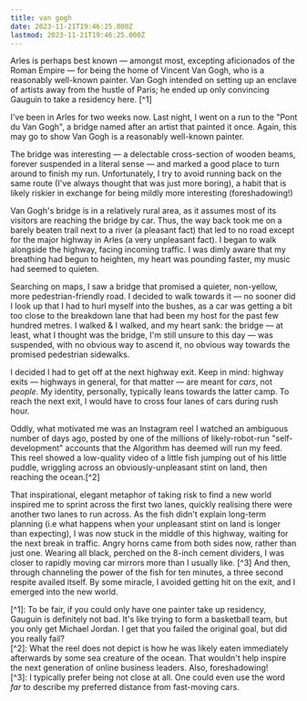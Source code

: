 ```yaml
---
title: van gogh
date: 2023-11-21T19:46:25.000Z
lastmod: 2023-11-21T19:46:25.000Z
---
```

Arles is perhaps best known — amongst most, excepting aficionados of the Roman Empire — for being the home of Vincent Van Gogh, who is a reasonably well-known painter. Van Gogh intended on setting up an enclave of artists away from the hustle of Paris; he ended up only convincing Gauguin to take a residency here. \[^1]

I've been in Arles for two weeks now. Last night, I went on a run to the "Pont du Van Gogh", a bridge named after an artist that painted it once. Again, this may go to show Van Gogh is a reasonably well-known painter.

The bridge was interesting — a delectable cross-section of wooden beams, forever suspended in a literal sense — and marked a good place to turn around to finish my run. Unfortunately, I try to avoid running back on the same route (I've always thought that was just more boring), a habit that is likely riskier in exchange for being mildly more interesting (foreshadowing!)

Van Gogh's bridge is in a relatively rural area, as it assumes most of its visitors are reaching the bridge by car. Thus, the way back took me on a barely beaten trail next to a river (a pleasant fact) that led to no road except for the major highway in Arles (a very unpleasant fact). I began to walk alongside the highway, facing incoming traffic. I was dimly aware that my breathing had begun to heighten, my heart was pounding faster, my music had seemed to quieten.

Searching on maps, I saw a bridge that promised a quieter, non-yellow, more pedestrian-friendly road. I decided to walk towards it — no sooner did I look up that I had to hurl myself into the bushes, as a car was getting a bit too close to the breakdown lane that had been my host for the past few hundred metres. I walked & I walked, and my heart sank: the bridge — at least, what I thought was the bridge, I'm still unsure to this day — was suspended, with no obvious way to ascend it, no obvious way towards the promised pedestrian sidewalks.

I decided I had to get off at the next highway exit. Keep in mind: highway exits — highways in general, for that matter — are meant for *cars*, not *people*. My identity, personally, typically leans towards the latter camp. To reach the next exit, I would have to cross four lanes of cars during rush hour.

Oddly, what motivated me was an Instagram reel I watched an ambiguous number of days ago, posted by one of the millions of likely-robot-run "self-development" accounts that the Algorithm has deemed will run my feed. This reel showed a low-quality video of a little fish jumping out of his little puddle, wriggling across an obviously-unpleasant stint on land, then reaching the ocean.\[^2]

That inspirational, elegant metaphor of taking risk to find a new world inspired me to sprint across the first two lanes, quickly realising there were another two lanes to run across. As the fish didn't explain long-term planning (i.e what happens when your unpleasant stint on land is longer than expecting), I was now stuck in the middle of this highway, waiting for the next break in traffic. Angry horns came from both sides now, rather than just one. Wearing all black, perched on the 8-inch cement dividers, I was closer to rapidly moving car mirrors more than I usually like. \[^3] And then, through channeling the power of the fish for ten minutes, a three second respite availed itself. By some miracle, I avoided getting hit on the exit, and I emerged into the new world.

\[^1]: To be fair, if you could only have one painter take up residency, Gauguin is definitely not bad. It's like trying to form a basketball team, but you only get Michael Jordan. I get that you failed the original goal, but did you really fail?\
\[^2]: What the reel does not depict is how he was likely eaten immediately afterwards by some sea creature of the ocean. That wouldn't help inspire the next generation of online business leaders. Also, foreshadowing!\
\[^3]: I typically prefer being not close at all. One could even use the word *far* to describe my preferred distance from fast-moving cars.
